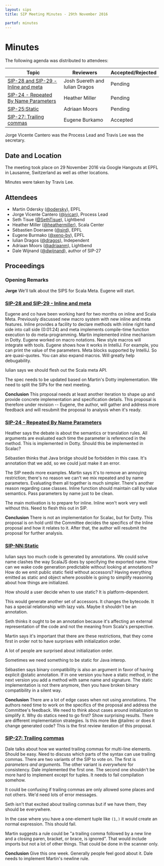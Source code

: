 ```yaml
---
layout: sips
title: SIP Meeting Minutes - 29th November 2016

partof: minutes
---
```


# Minutes

The following agenda was distributed to attendees:

|Topic|Reviewers| Accepted/Rejected |
| --- | --- | --- |
| [SIP-28 and SIP-29 - Inline and meta](http://docs.scala-lang.org/sips/pending/inline-meta.html) | Josh Suereth and Iulian Dragos | Pending |
| [SIP-24 - Repeated By Name Parameters](http://docs.scala-lang.org/sips/pending/repeated-byname.html) | Heather Miller | Pending |
| [SIP-25:Static](https://github.com/scala/docs.scala-lang/pull/491/files)| Adriaan Moors | Pending |
|[SIP-27: Trailing commas](http://docs.scala-lang.org/sips/completed/trailing-commas.html)|Eugene Burkamo| Accepted |

Jorge Vicente Cantero was the Process Lead and Travis Lee was the secretary.


## Date and Location
The meeting took place on 29 November 2016 via Google Hangouts at EPFL in Lausanne, Switzerland as well as other locations.

Minutes were taken by Travis Lee.

## Attendees

* Martin Odersky ([@odersky](https://github.com/odersky)), EPFL
* Jorge Vicente Cantero ([@jvican](https://github.com/jvican)), Process Lead
* Seth Tisue ([@SethTisue](https://github.com/SethTisue)), Lightbend
* Heather Miller ([@heathermiller](https://github.com/heathermiller)), Scala Center
* Sébastien Doeraene ([@sjrd](https://github.com/sjrd)), EPFL
* Eugene Burmako ([@xeno-by](https://github.com/xeno-by)), EPFL
* Iulian Dragos ([@dragos](https://github.com/dragos)), Independent
* Adriaan Moors ([@adriaanm](https://github.com/adriaanm)), Lightbend
* Dale Wijnand ([@dwijnand](https://github.com/dwijnand)), author of SIP-27


## Proceedings
### Opening Remarks

**Jorge** We'll talk about the SIPS for Scala Meta. Eugene will start.

### [SIP-28 and SIP-29 - Inline and meta](http://docs.scala-lang.org/sips/pending/inline-meta.html)

Eugene and co have been working hard for two months on inline and Scala Meta. Previously discussed new macro system with new inline and meta features. Inline provides a facility to declare methods with inline right hand side into call side (0:01:24) and meta implements compile-time function execution to do meta-programming. Martin implemented inline mechanism in Dotty. Eugene worked on macro notations. New style macros will integrate with tools. Eugene shows how it works in IntelliJ. For example, you can print the value of the parameters. Meta blocks supported by IntelliJ. So are quasi-quotes. You can also expand macros. Will greatly help debugability.

Iulian says we should flesh out the Scala meta API.

The spec needs to be updated based on Martin's Dotty implementation. We need to split the SIPs for the next meeting.

**Conclusion** This proposal needs at least another iteration to shape up and provide concrete implementation and specification details. This proposal is therefore under revision -- Eugene, the author, will gather and address more feedback and will resubmit the proposal to analysis when it's ready.

### [SIP-24 - Repeated By Name Parameters](http://docs.scala-lang.org/sips/pending/repeated-byname.html)

Heather says the debate is about the semantics or translation rules. All arguments are evaluated each time the parameter is referenced in the method. This is implemented in Dotty. Should this be implemented in Scalac?

Sébastien thinks that Java bridge should be forbidden in this case. It's annotation that we add, so we could just make it an error.

The SIP needs more examples. Martin says it's to remove an annoying restriction; there's no reason we can't we mix repeated and by name parameters. Evaluating them all together is much simpler. There's another reason regarding case classes. Inline function should maintain call by value semantics. Pass parameters by name just to be clean.

The main motivation is to prepare for inline. Inline won't work very well without this. Need to flesh this out in SIP.

**Conclusion** There is not an implementation for Scalac, but for Dotty. This proposal is on hold until the Committee decides the specifics of the Inline proposal and how it relates to it. After that, the author will resubmit the proposal for further analysis.

### [SIP-NN:Static](https://github.com/scala/docs.scala-lang/pull/491/files)

Iulian says too much code is generated by annotations. We could solve name clashes the way ScalaJS does by specifying the exported name. How can we wake code generation predictable without looking at annotations? How do we emit public static field without accessors? Having everything emitted as static and object where possible is going to simplify reasoning about how things are initialized.

How should a user decide when to use static? It is platform-dependent.

This would generate another set of accessors. It changes the bytecode. It has a special relationship with lazy vals. Maybe it shouldn't be an annotation.

Seth thinks it ought to be an annotation because it's affecting an external representation of the code and not the meaning from Scala's perspective.

Martin says it's important that there are these restrictions, that they come first in order not to have surprises with initialization order.

A lot of people are surprised about initialization order.

Sometimes we need something to be static for Java interop.

Sébastien says binary compatibility is also an argument in favor of having explicit @static annotation. If in one version you have a static method, in the next version you add a method with same name and signature. The static implementation is not there anymore, then you have broken binary compatibility in a silent way.

**Conclusion** There are a lot of edge cases when not using annotations. The authors need time to work on the specifics of the proposal and address the Committee's feedback. We need to think about cases around initialization to simplify it. Why do statics need to go first? Show surprising results. There are different implementation strategies. Is this more like @tailrec or does it change generated code? This is the first review iteration of this proposal.

### [SIP-27: Trailing commas](http://docs.scala-lang.org/sips/completed/trailing-commas.html)

Dale talks about how we wanted trailing commas for multi-line elements. Should be easy. Need to discuss which parts of the syntax can use trailing commas. There are two variants of the SIP to vote on. The first is _parameters and arguments_. The other variant is _everywhere_ for consistency. Dale implemented the first one. The second one shouldn't be more hard to implement except for tuples. It needs to fail compilation somehow.

It could be confusing if trailing commas are only allowed some places and not others. We'd need lots of error messages.

Seth isn't that excited about trailing commas but if we have them, they should be everywhere.

In the case where you have a one-element tuple like `(1,)` it would create an normal expression. This should fail.

Martin suggests a rule could be "a trailing comma followed by a new line and a closing paren, bracket, or brace, is ignored". That would include imports but not a lot of other things. That could be done in the scanner only.

**Conclusion** Give this one week. Generally people feel good about it. Dale needs to implement Martin's newline rule.
